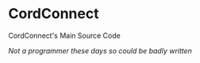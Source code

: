# CordConnect

CordConnect's Main Source Code

*Not a programmer these days so could be badly written*